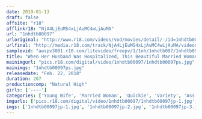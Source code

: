 ```yaml
---
date: 2019-01-13
draft: false
affsite: "r18"
afflinkr18: "NjA4LjEuMS4xLjAuMC4wLjAuMA"
url: "1nhdtb00097"
urloriginal: "http://www.r18.com/videos/vod/movies/detail/-/id=1nhdtb00097"
urlfinal: "http://media.r18.com/track/NjA4LjEuMS4xLjAuMC4wLjAuMA/videos/vod/movies/detail/-/id=1nhdtb00097"
samplevid: "awspv3001.r18.com/litevideo/freepv/1/1nh/1nhdtb097/1nhdtb097_dmb_w.mp4"
title: "When Her Husband Was Hospitalized, This Beautiful Married Woman Was Asked To Lick Him All Over, And So She Had No Choice But To Give Him An Anal Licking And When He Could No Longer Resist, He Got Himself A Quickie From Behind 5 Housewives Who Get Hot And Horny When They Get Their Asses Stared At"
mainimgurl: "pics.r18.com/digital/video/1nhdtb00097/1nhdtb00097ps.jpg"
mainimgs: "1nhdtb00097ps.jpg"
releasedate: "Feb. 22, 2018"
duration: 207
productioncomp: "Natural High"
girls: ['----']
categories: ['Young Wife', 'Married Woman', 'Quickie', 'Variety', 'Ass Lover', 'Cheating Wife', 'Blowjob', 'Hi-Def']
imgurls: ['pics.r18.com/digital/video/1nhdtb00097/1nhdtb00097jp-1.jpg', 'pics.r18.com/digital/video/1nhdtb00097/1nhdtb00097jp-2.jpg', 'pics.r18.com/digital/video/1nhdtb00097/1nhdtb00097jp-3.jpg', 'pics.r18.com/digital/video/1nhdtb00097/1nhdtb00097jp-4.jpg', 'pics.r18.com/digital/video/1nhdtb00097/1nhdtb00097jp-5.jpg', 'pics.r18.com/digital/video/1nhdtb00097/1nhdtb00097jp-6.jpg', 'pics.r18.com/digital/video/1nhdtb00097/1nhdtb00097jp-7.jpg', 'pics.r18.com/digital/video/1nhdtb00097/1nhdtb00097jp-8.jpg', 'pics.r18.com/digital/video/1nhdtb00097/1nhdtb00097jp-9.jpg', 'pics.r18.com/digital/video/1nhdtb00097/1nhdtb00097jp-10.jpg', 'pics.r18.com/digital/video/1nhdtb00097/1nhdtb00097jp-11.jpg', 'pics.r18.com/digital/video/1nhdtb00097/1nhdtb00097jp-12.jpg', 'pics.r18.com/digital/video/1nhdtb00097/1nhdtb00097jp-13.jpg', 'pics.r18.com/digital/video/1nhdtb00097/1nhdtb00097jp-14.jpg', 'pics.r18.com/digital/video/1nhdtb00097/1nhdtb00097jp-15.jpg', 'pics.r18.com/digital/video/1nhdtb00097/1nhdtb00097jp-16.jpg', 'pics.r18.com/digital/video/1nhdtb00097/1nhdtb00097jp-17.jpg', 'pics.r18.com/digital/video/1nhdtb00097/1nhdtb00097jp-18.jpg', 'pics.r18.com/digital/video/1nhdtb00097/1nhdtb00097jp-19.jpg', 'pics.r18.com/digital/video/1nhdtb00097/1nhdtb00097jp-20.jpg']
imgs: ['1nhdtb00097jp-1.jpg', '1nhdtb00097jp-2.jpg', '1nhdtb00097jp-3.jpg', '1nhdtb00097jp-4.jpg', '1nhdtb00097jp-5.jpg', '1nhdtb00097jp-6.jpg', '1nhdtb00097jp-7.jpg', '1nhdtb00097jp-8.jpg', '1nhdtb00097jp-9.jpg', '1nhdtb00097jp-10.jpg', '1nhdtb00097jp-11.jpg', '1nhdtb00097jp-12.jpg', '1nhdtb00097jp-13.jpg', '1nhdtb00097jp-14.jpg', '1nhdtb00097jp-15.jpg', '1nhdtb00097jp-16.jpg', '1nhdtb00097jp-17.jpg', '1nhdtb00097jp-18.jpg', '1nhdtb00097jp-19.jpg', '1nhdtb00097jp-20.jpg']
---
```

